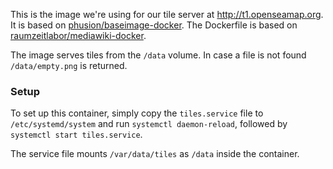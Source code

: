 This is the image we're using for our tile server at http://t1.openseamap.org.
It is based on [phusion/baseimage-docker](https://github.com/phusion/baseimage-docker).
The Dockerfile is based on [raumzeitlabor/mediawiki-docker](https://github.com/raumzeitlabor/mediawiki-docker).

The image serves tiles from the `/data` volume. In case a file is not found
`/data/empty.png` is returned.

### Setup

To set up this container, simply copy the `tiles.service` file to
`/etc/systemd/system` and run `systemctl daemon-reload`, followed by `systemctl
start tiles.service`.

The service file mounts `/var/data/tiles` as `/data` inside the container.
